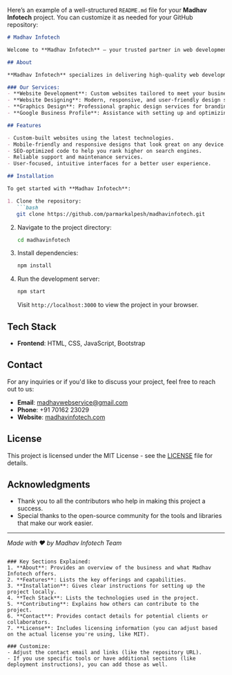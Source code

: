 Here’s an example of a well-structured `README.md` file for your **Madhav Infotech** project. You can customize it as needed for your GitHub repository:

```markdown
# Madhav Infotech

Welcome to **Madhav Infotech** – your trusted partner in web development, design, and digital solutions. We provide top-notch services to help businesses grow online by creating impactful websites, robust digital marketing strategies, and custom solutions to boost your online presence.

## About

**Madhav Infotech** specializes in delivering high-quality web development and design services that meet the needs of modern businesses. Whether you're a startup or an established company, we offer tailored services to bring your ideas to life.

### Our Services:
- **Website Development**: Custom websites tailored to meet your business goals.
- **Website Designing**: Modern, responsive, and user-friendly design solutions.
- **Graphics Design**: Professional graphic design services for branding, social media, and marketing materials.
- **Google Business Profile**: Assistance with setting up and optimizing your Google Business Profile to increase visibility.

## Features

- Custom-built websites using the latest technologies.
- Mobile-friendly and responsive designs that look great on any device.
- SEO-optimized code to help you rank higher on search engines.
- Reliable support and maintenance services.
- User-focused, intuitive interfaces for a better user experience.

## Installation

To get started with **Madhav Infotech**:

1. Clone the repository:
   ```bash
   git clone https://github.com/parmarkalpesh/madhavinfotech.git
   ```

2. Navigate to the project directory:
   ```bash
   cd madhavinfotech
   ```

3. Install dependencies:
   ```bash
   npm install
   ```

4. Run the development server:
   ```bash
   npm start
   ```

   Visit `http://localhost:3000` to view the project in your browser.

## Tech Stack

- **Frontend**: HTML, CSS, JavaScript, Bootstrap  

## Contact

For any inquiries or if you'd like to discuss your project, feel free to reach out to us:

- **Email**: [madhavwebservice@gmail.com](mailto:madhavwebservice@gmail.com)
- **Phone**: +91 70162 23029
- **Website**: [madhavinfotech.com](http://madhavinfotech.com)

## License

This project is licensed under the MIT License - see the [LICENSE](LICENSE) file for details.

## Acknowledgments

- Thank you to all the contributors who help in making this project a success.
- Special thanks to the open-source community for the tools and libraries that make our work easier.

---
*Made with ❤️ by Madhav Infotech Team*
```

### Key Sections Explained:
1. **About**: Provides an overview of the business and what Madhav Infotech offers.
2. **Features**: Lists the key offerings and capabilities.
3. **Installation**: Gives clear instructions for setting up the project locally.
4. **Tech Stack**: Lists the technologies used in the project.
5. **Contributing**: Explains how others can contribute to the project.
6. **Contact**: Provides contact details for potential clients or collaborators.
7. **License**: Includes licensing information (you can adjust based on the actual license you're using, like MIT).

### Customize:
- Adjust the contact email and links (like the repository URL).
- If you use specific tools or have additional sections (like deployment instructions), you can add those as well.
